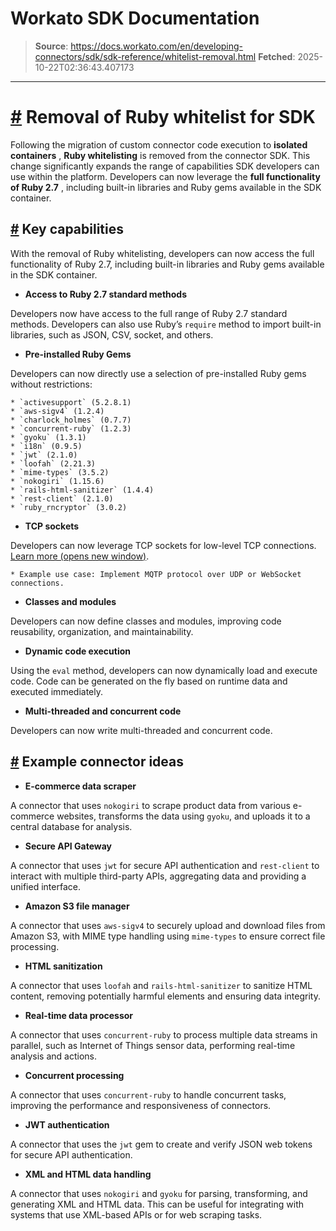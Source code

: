 # Workato SDK Documentation

> **Source**: https://docs.workato.com/en/developing-connectors/sdk/sdk-reference/whitelist-removal.html
> **Fetched**: 2025-10-22T02:36:43.407173

---

# [#](<#removal-of-ruby-whitelist-for-sdk>) Removal of Ruby whitelist for SDK

Following the migration of custom connector code execution to **isolated containers** , **Ruby whitelisting** is removed from the connector SDK. This change significantly expands the range of capabilities SDK developers can use within the platform. Developers can now leverage the **full functionality of Ruby 2.7** , including built-in libraries and Ruby gems available in the SDK container.

## [#](<#key-capabilities>) Key capabilities

With the removal of Ruby whitelisting, developers can now access the full functionality of Ruby 2.7, including built-in libraries and Ruby gems available in the SDK container.

  * **Access to Ruby 2.7 standard methods**

Developers now have access to the full range of Ruby 2.7 standard methods. Developers can also use Ruby’s `require` method to import built-in libraries, such as JSON, CSV, socket, and others.

  * **Pre-installed Ruby Gems**

Developers can now directly use a selection of pre-installed Ruby gems without restrictions:

    * `activesupport` (5.2.8.1)
    * `aws-sigv4` (1.2.4)
    * `charlock_holmes` (0.7.7)
    * `concurrent-ruby` (1.2.3)
    * `gyoku` (1.3.1)
    * `i18n` (0.9.5)
    * `jwt` (2.1.0)
    * `loofah` (2.21.3)
    * `mime-types` (3.5.2)
    * `nokogiri` (1.15.6)
    * `rails-html-sanitizer` (1.4.4)
    * `rest-client` (2.1.0)
    * `ruby_rncryptor` (3.0.2)
  * **TCP sockets**

Developers can now leverage TCP sockets for low-level TCP connections. [Learn more (opens new window)](<https://ruby-doc.org/stdlib-2.7.0/libdoc/socket/rdoc/TCPSocket.html>).

    * Example use case: Implement MQTP protocol over UDP or WebSocket connections.
  * **Classes and modules**

Developers can now define classes and modules, improving code reusability, organization, and maintainability.

  * **Dynamic code execution**

Using the `eval` method, developers can now dynamically load and execute code. Code can be generated on the fly based on runtime data and executed immediately.

  * **Multi-threaded and concurrent code**

Developers can now write multi-threaded and concurrent code.

## [#](<#example-connector-ideas>) Example connector ideas

  * **E-commerce data scraper**

A connector that uses `nokogiri` to scrape product data from various e-commerce websites, transforms the data using `gyoku`, and uploads it to a central database for analysis.

  * **Secure API Gateway**

A connector that uses `jwt` for secure API authentication and `rest-client` to interact with multiple third-party APIs, aggregating data and providing a unified interface.

  * **Amazon S3 file manager**

A connector that uses `aws-sigv4` to securely upload and download files from Amazon S3, with MIME type handling using `mime-types` to ensure correct file processing.

  * **HTML sanitization**

A connector that uses `loofah` and `rails-html-sanitizer` to sanitize HTML content, removing potentially harmful elements and ensuring data integrity.

  * **Real-time data processor**

A connector that uses `concurrent-ruby` to process multiple data streams in parallel, such as Internet of Things sensor data, performing real-time analysis and actions.

  * **Concurrent processing**

A connector that uses `concurrent-ruby` to handle concurrent tasks, improving the performance and responsiveness of connectors.

  * **JWT authentication**

A connector that uses the `jwt` gem to create and verify JSON web tokens for secure API authentication.

  * **XML and HTML data handling**

A connector that uses `nokogiri` and `gyoku` for parsing, transforming, and generating XML and HTML data. This can be useful for integrating with systems that use XML-based APIs or for web scraping tasks.
